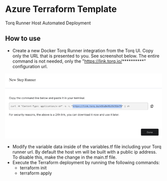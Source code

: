 # Azure Terraform Template
Torq Runner Host Automated Deployment

## How to use
- Create a new Docker Torq Runner integration from the Torq UI. Copy only the URL that is presented to you. See screenshot below. The entire command is not needed, only the "https://link.torq.io/**********" configuration url.

<p align="center">
  <img src="https://github.com/joe-at-torq/Torq-Runner-Automation-Templates/blob/main/misc/runner_config.png?raw=true">
</p>

- Modify the variable data inside of the variables.tf file including your Torq runner url. By default the host vm will be built with a public ip address. To disable this, make the change in the main.tf file.
- Execute the Terraform deployment by running the following commands:
  -  terraform init
  -  terraform apply


